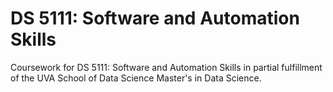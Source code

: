 # DS 5111: Software and Automation Skills

Coursework for DS 5111: Software and Automation Skills in partial fulfillment of the UVA School of Data Science Master's in Data Science.
